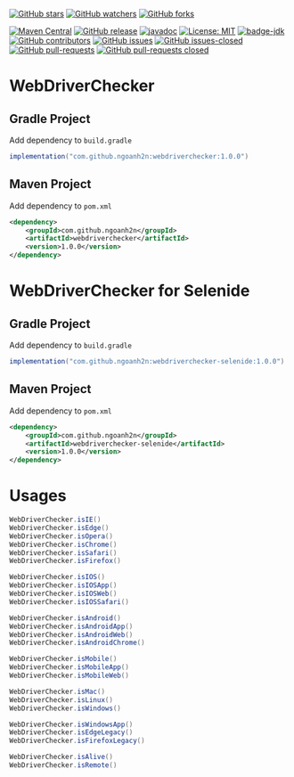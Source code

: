 [![GitHub stars](https://img.shields.io/github/stars/ngoanh2n/webdriverchecker.svg?style=social&label=Star&maxAge=2592000)](https://github.com/ngoanh2n/webdriverchecker/stargazers/)
[![GitHub watchers](https://img.shields.io/github/watchers/ngoanh2n/webdriverchecker.svg?style=social&label=Watch&maxAge=2592000)](https://github.com/ngoanh2n/webdriverchecker/watchers/)
[![GitHub forks](https://img.shields.io/github/forks/ngoanh2n/webdriverchecker.svg?style=social&label=Fork&maxAge=2592000)](https://github.com/ngoanh2n/webdriverchecker/network/members/)

[![Maven Central](https://maven-badges.herokuapp.com/maven-central/com.github.ngoanh2n/webdriverchecker/badge.svg)](https://maven-badges.herokuapp.com/maven-central/com.github.ngoanh2n/webdriverchecker)
[![GitHub release](https://img.shields.io/github/release/ngoanh2n/webdriverchecker.svg)](https://github.com/ngoanh2n/webdriverchecker/releases/)
[![javadoc](https://javadoc.io/badge2/com.github.ngoanh2n/webdriverchecker/javadoc.svg)](https://javadoc.io/doc/com.github.ngoanh2n/webdriverchecker)
[![License: MIT](https://img.shields.io/badge/License-MIT-blueviolet.svg)](https://opensource.org/licenses/MIT)
[![badge-jdk](https://img.shields.io/badge/jdk-8-blue.svg)](http://www.oracle.com/technetwork/java/javase/downloads/index.html)
[![GitHub contributors](https://img.shields.io/github/contributors/ngoanh2n/webdriverchecker.svg)](https://github.com/ngoanh2n/webdriverchecker/graphs/contributors/)
[![GitHub issues](https://img.shields.io/github/issues/ngoanh2n/webdriverchecker.svg)](https://github.com/ngoanh2n/webdriverchecker/issues/)
[![GitHub issues-closed](https://img.shields.io/github/issues-closed/ngoanh2n/webdriverchecker.svg)](https://github.com/ngoanh2n/webdriverchecker/issues?q=is%3Aissue+is%3Aclosed)
[![GitHub pull-requests](https://img.shields.io/github/issues-pr/ngoanh2n/webdriverchecker.svg)](https://github.com/ngoanh2n/webdriverchecker/pulls/)
[![GitHub pull-requests closed](https://img.shields.io/github/issues-pr-closed/ngoanh2n/webdriverchecker.svg)](https://github.com/ngoanh2n/webdriverchecker/pulls?q=is%3Apulls+is%3Aclosed)

# WebDriverChecker
## Gradle Project
Add dependency to `build.gradle`
```gradle
implementation("com.github.ngoanh2n:webdriverchecker:1.0.0")
```

## Maven Project
Add dependency to `pom.xml`
```xml
<dependency>
    <groupId>com.github.ngoanh2n</groupId>
    <artifactId>webdriverchecker</artifactId>
    <version>1.0.0</version>
</dependency>
```

# WebDriverChecker for Selenide
## Gradle Project
Add dependency to `build.gradle`
```gradle
implementation("com.github.ngoanh2n:webdriverchecker-selenide:1.0.0")
```

## Maven Project
Add dependency to `pom.xml`
```xml
<dependency>
    <groupId>com.github.ngoanh2n</groupId>
    <artifactId>webdriverchecker-selenide</artifactId>
    <version>1.0.0</version>
</dependency>
```

# Usages
```java
WebDriverChecker.isIE()
WebDriverChecker.isEdge()
WebDriverChecker.isOpera()
WebDriverChecker.isChrome()
WebDriverChecker.isSafari()
WebDriverChecker.isFirefox()

WebDriverChecker.isIOS()
WebDriverChecker.isIOSApp()
WebDriverChecker.isIOSWeb()
WebDriverChecker.isIOSSafari()

WebDriverChecker.isAndroid()
WebDriverChecker.isAndroidApp()
WebDriverChecker.isAndroidWeb()
WebDriverChecker.isAndroidChrome()

WebDriverChecker.isMobile()
WebDriverChecker.isMobileApp()
WebDriverChecker.isMobileWeb()

WebDriverChecker.isMac()
WebDriverChecker.isLinux()
WebDriverChecker.isWindows()

WebDriverChecker.isWindowsApp()
WebDriverChecker.isEdgeLegacy()
WebDriverChecker.isFirefoxLegacy()

WebDriverChecker.isAlive()
WebDriverChecker.isRemote()
```
